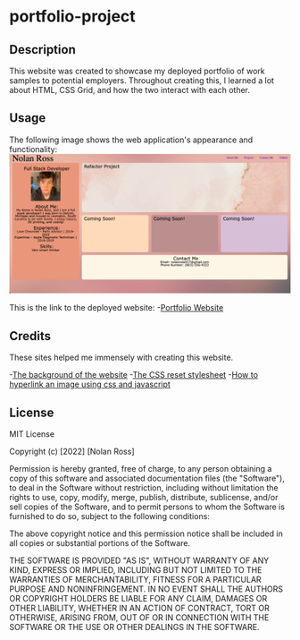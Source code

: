 # portfolio-project

## Description

This website was created to showcase my deployed portfolio of work samples to potential employers. Throughout creating this, I learned a lot about HTML, CSS Grid, and how the two interact with each other.

## Usage

The following image shows the web application's appearance and functionality:
![Portfolio Screenshot](./assets/images/portfolio.png)

This is the link to the deployed website:
-[Portfolio Website](https://beefbones.github.io/portfolio-project/)

## Credits

These sites helped me immensely with creating this website.

-[The background of the website](http://wallpaperswide.com/minimalist_background_i-wallpapers.html)
-[The CSS reset stylesheet](http://meyerweb.com/eric/tools/css/reset/ )
-[How to hyperlink an image using css and javascript](https://stackoverflow.com/questions/117667/hyperlinking-an-image-using-css)

## License

MIT License

Copyright (c) [2022] [Nolan Ross]

Permission is hereby granted, free of charge, to any person obtaining a copy
of this software and associated documentation files (the "Software"), to deal
in the Software without restriction, including without limitation the rights
to use, copy, modify, merge, publish, distribute, sublicense, and/or sell
copies of the Software, and to permit persons to whom the Software is
furnished to do so, subject to the following conditions:

The above copyright notice and this permission notice shall be included in all
copies or substantial portions of the Software.

THE SOFTWARE IS PROVIDED "AS IS", WITHOUT WARRANTY OF ANY KIND, EXPRESS OR
IMPLIED, INCLUDING BUT NOT LIMITED TO THE WARRANTIES OF MERCHANTABILITY,
FITNESS FOR A PARTICULAR PURPOSE AND NONINFRINGEMENT. IN NO EVENT SHALL THE
AUTHORS OR COPYRIGHT HOLDERS BE LIABLE FOR ANY CLAIM, DAMAGES OR OTHER
LIABILITY, WHETHER IN AN ACTION OF CONTRACT, TORT OR OTHERWISE, ARISING FROM,
OUT OF OR IN CONNECTION WITH THE SOFTWARE OR THE USE OR OTHER DEALINGS IN THE
SOFTWARE.